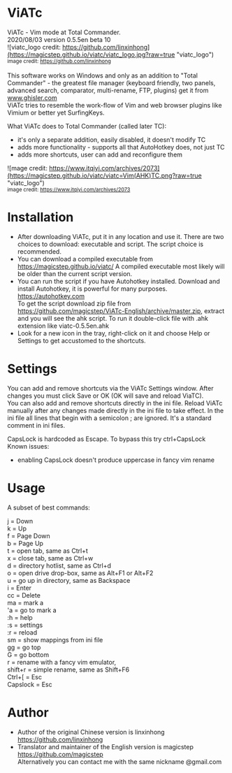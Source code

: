 ViATc
=====
ViATc - Vim mode at Total Commander.  
2020/08/03  version 0.5.5en beta 10  
![viatc_logo credit: https://github.com/linxinhong](https://magicstep.github.io/viatc/viatc_logo.jpg?raw=true "viatc_logo")  
<sub>image credit: <A href="https://github.com/linxinhong" target="_blank">https://github.com/linxinhong</a></sub><br>  
This software works on Windows and only as an addition to "Total Commander" - the greatest file manager (keyboard friendly, two panels, advanced search, comparator, multi-rename, FTP, plugins) get it from www.ghisler.com  
ViATc tries to resemble the work-flow of Vim and web browser plugins like Vimium or better yet SurfingKeys.

What ViATc does to Total Commander (called later TC):
- it's only a separate addition, easily disabled, it doesn't modify TC
- adds more functionality - supports all that AutoHotkey does, not just TC
- adds more shortcuts, user can add and reconfigure them

![mage credit: https://www.itqiyi.com/archives/2073](https://magicstep.github.io/viatc/viatc=Vim(AHK)TC.png?raw=true "viatc_logo")  
<sub> image credit: https://www.itqiyi.com/archives/2073  </sub>

Installation
============
- After downloading ViATc, put it in any location and use it. There are two choices to download: executable and script. The script choice is recommended.
- You can download a compiled executable from https://magicstep.github.io/viatc/ 
  A compiled executable most likely will be older than the current script version. 
- You can run the script if you have Autohotkey installed. Download and install Autohotkey, it is powerful for many purposes. https://autohotkey.com  
  To get the script download zip file from https://github.com/magicstep/ViATc-English/archive/master.zip, extract and you will see the ahk script. To run it double-click file with .ahk extension like viatc-0.5.5en.ahk
- Look for a new icon in the tray, right-click on it and choose Help or Settings to get accustomed to the shortcuts.


Settings
========
You can add and remove shortcuts via the ViATc Settings window. After changes you must click Save or OK (OK will save and reload ViaTC).  
You can also add and remove shortcuts directly in the ini file. Reload ViATc manually after any changes made directly in the ini file to take effect.
In the ini file all lines that begin with a semicolon ; are ignored. It's a standard comment in ini files.  

CapsLock is hardcoded as Escape. To bypass this try ctrl+CapsLock  
Known issues:  
- enabling CapsLock doesn't produce uppercase in fancy vim rename

Usage
=====
A subset of best commands:

j  = Down  
k  = Up  
f  = Page Down  
b  = Page Up  
t  = open tab, same as Ctrl+t  
x  = close tab, same as Ctrl+w  
d  = directory hotlist, same as Ctrl+d  
o  = open drive drop-box, same as Alt+F1 or Alt+F2  
u  = go up in directory, same as Backspace  
i  = Enter  
cc = Delete  
ma = mark a  
'a = go to mark a  
:h = help  
:s = settings  
:r = reload  
sm = show mappings from ini file  
gg = go top  
G  = go bottom  
r  = rename with a fancy vim emulator,   
shift+r  = simple rename, same as Shift+F6  
Ctrl+[   = Esc  
Capslock = Esc  

Author
======
- Author of the original Chinese version is linxinhong https://github.com/linxinhong
- Translator and maintainer of the English version is magicstep https://github.com/magicstep  
  Alternatively you can contact me with the same nickname @gmail.com

